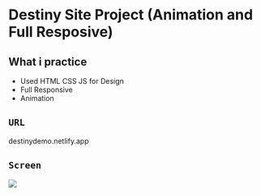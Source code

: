 # Destiny Site Project (Animation and Full Resposive)

## What i practice

- Used HTML CSS JS for Design
- Full Responsive
- Animation

## `URL`

destinydemo.netlify.app

## `Screen`

![](destiny.gif) 
